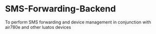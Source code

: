 # SMS-Forwarding-Backend
To perform SMS forwarding and device management in conjunction with air780e and other luatos devices
